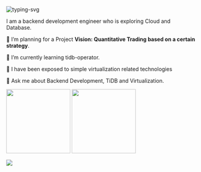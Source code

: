 <img src="https://readme-typing-svg.herokuapp.com?color=28696B&size=15&center=true&lines=Welcome%20to%20Arturiamu%27s%20code%20space!" alt="typing-svg">
   
I am a backend development engineer who is exploring Cloud and Database.

🔭 I’m planning for a Project **Vision: Quantitative Trading based on a certain strategy**.

🌱 I’m currently learning tidb-operator.

👻 I have been exposed to simple virtualization related technologies

💬 Ask me about Backend Development, TiDB and Virtualization.


<div align="">
  <img height="170px" src="https://github-readme-stats.vercel.app/api?username=arturiamu"  alt=""/>
  <img height="170px" src="https://github-readme-stats.vercel.app/api/top-langs/?username=arturiamu&layout=compact&langs_count=8"  alt=""/>
</div>

<div align="">
    <img  src="https://github-readme-streak-stats.herokuapp.com/?user=arturiamu"  alt=""/>
</div>

![](https://github-readme-activity-graph.cyclic.app/graph?username=arturiamu&theme=dracula)
